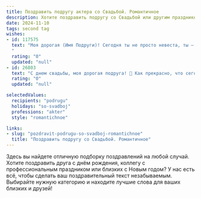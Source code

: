 ```yaml
---
title: Поздравить подругу актера со Свадьбой. Романтичное
description: Хотите поздравить подругу со Свадьбой или другим праздником? Наш ИИ создаст незабываемое поздравление, а вы обязательно выделитесь среди других.  
date: 2024-11-10
tags: second tag
wishes:
- id: 117575
  text: "Моя дорогая (Имя Подруги)! Сегодня ты не просто невеста, ты – настоящая принцесса из самой красивой сказки!  Твой талант блистать на сцене сегодня превзойден только твоим сиянием счастья рядом с любимым.  Пусть ваша жизнь будет ярким спектаклем, полным любви, смеха и нежных моментов, а брак – самой долгоиграющей и восхитительной ролью!  Поздравляю с этим чудесным днём!  Будьте счастливы!
  "
  rating: "0"
  updated: "null"
- id: 26803
  text: "С днем свадьбы, моя дорогая подруга! 💖 Как прекрасно, что сегодня ты и твой возлюбленный объединяете свои судьбы в вечное целое. Ты, актриса с огнем в глазах и душой, способной передать самые глубокие чувства, сегодня сияешь еще ярче. Пусть ваш союз будет таким же ярким и неповторимым, как лучшие роли, которые ты играла на сцене. Пусть любовь, которую вы разделяете, будет бесконечной, как самый длинный спектакль, и пусть каждый день вашей совместной жизни будет новым аккордом в гармоничной симфонии ваших сердец. Счастья, любви и творческих успехов вместе! 🎭💐"
  rating: "0"
  updated: "null"

selectedValues:
  recipients: "podrugu"
  holidays: "so-svadboj"
  professions: "akter"
  style: "romantichnoe"

links:
- slug: "pozdravit-podrugu-so-svadboj-romantichnoe"
  title: "Поздравить подругу со Свадьбой. Романтичное"
---
```


Здесь вы найдете отличную подборку поздравлений на любой случай.
Хотите поздравить друга с днём рождения, коллегу с профессиональным праздником или близких с Новым годом? У нас есть всё, чтобы сделать ваш поздравительный текст незабываемым. Выбирайте нужную категорию и находите лучшие слова для ваших близких и друзей!
